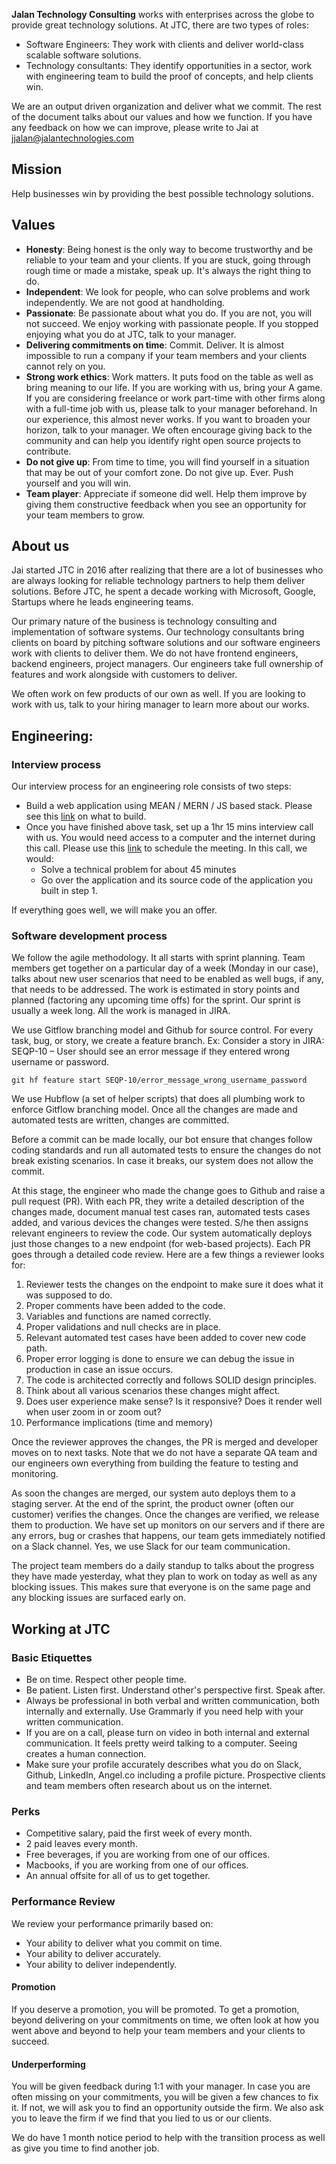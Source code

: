 **Jalan Technology Consulting** works with enterprises across the globe to provide great technology solutions. At JTC, there are two types of roles:

- Software Engineers: They work with clients and deliver world-class scalable software solutions. 
- Technology consultants: They identify opportunities in a sector, work with engineering team to build the proof of concepts, and help clients win.

We are an output driven organization and deliver what we commit. The rest of the document talks about our values and how we function. If you have any feedback on how we can improve, please write to Jai at jjalan@jalantechnologies.com

## Mission
Help businesses win by providing the best possible technology solutions.

## Values
- **Honesty**: Being honest is the only way to become trustworthy and be reliable to your team and your clients. If you are stuck, going through rough time or made a mistake, speak up. It's always the right thing to do.
- **Independent**: We look for people, who can solve problems and work independently. We are not good at handholding.
- **Passionate**: Be passionate about what you do. If you are not, you will not succeed. We enjoy working with passionate people. If you stopped enjoying what you do at JTC, talk to your manager.
- **Delivering commitments on time**: Commit. Deliver. It is almost impossible to run a company if your team members and your clients cannot rely on you.
- **Strong work ethics**: Work matters. It puts food on the table as well as bring meaning to our life. If you are working with us, bring your A game. If you are considering freelance or work part-time with other firms along with a full-time job with us, please talk to your manager beforehand. In our experience, this almost never works. If you want to broaden your horizon, talk to your manager. We often encourage giving back to the community and can help you identify right open source projects to contribute.
- **Do not give up**: From time to time, you will find yourself in a situation that may be out of your comfort zone. Do not give up. Ever. Push yourself and you will win.
- **Team player**: Appreciate if someone did well. Help them improve by giving them constructive feedback when you see an opportunity for your team members to grow.

## About us
Jai started JTC in 2016 after realizing that there are a lot of businesses who are always looking for reliable technology partners to help them deliver solutions. Before JTC, he spent a decade working with Microsoft, Google, Startups where he leads engineering teams.

Our primary nature of the business is technology consulting and implementation of software systems. Our technology consultants bring clients on board by pitching software solutions and our software engineers work with clients to deliver them. We do not have frontend engineers, backend engineers, project managers. Our engineers take full ownership of features and work alongside with customers to deliver.

We often work on few products of our own as well. If you are looking to work with us, talk to your hiring manager to learn more about our works.

## Engineering:

### Interview process
Our interview process for an engineering role consists of two steps:

- Build a web application using MEAN / MERN / JS based stack. Please see this [link](https://docs.google.com/document/d/1wX61rB-TpK6xckr-FBckDKkeH2qbwNlATSEDOX73QCY/edit?usp=sharing) on what to build.
- Once you have finished above task, set up a 1hr 15 mins interview call with us. You would need access to a computer and the internet during this call. Please use this [link](https://www.meetingbird.com/l/jjalan/interview) to schedule the meeting. In this call, we would:
  - Solve a technical problem for about 45 minutes
  - Go over the application and its source code of the application you built in step 1.

If everything goes well, we will make you an offer.

### Software development process
We follow the agile methodology. It all starts with sprint planning. Team members get together on a particular day of a week (Monday in our case), talks about new user scenarios that need to be enabled as well bugs, if any, that needs to be addressed. The work is estimated in story points and planned (factoring any upcoming time offs) for the sprint. Our sprint is usually a week long. All the work is managed in JIRA.


We use Gitflow branching model and Github for source control. For every task, bug, or story, we create a feature branch. Ex: Consider a story in JIRA:  SEQP-10 – User should see an error message if they entered wrong username or password.
```
git hf feature start SEQP-10/error_message_wrong_username_password
```

We use Hubflow (a set of helper scripts) that does all plumbing work to enforce Gitflow branching model. Once all the changes are made and automated tests are written, changes are committed.

Before a commit can be made locally, our bot ensure that changes follow coding standards and run all automated tests to ensure the changes do not break existing scenarios. In case it breaks, our system does not allow the commit.

At this stage, the engineer who made the change goes to Github and raise a pull request (PR). With each PR, they write a detailed description of the changes made, document manual test cases ran, automated tests cases added, and various devices the changes were tested. S/he then assigns relevant engineers to review the code. Our system automatically deploys just those changes to a new endpoint (for web-based projects). Each PR goes through a detailed code review. Here are a few things a reviewer looks for:

1. Reviewer tests the changes on the endpoint to make sure it does what it was supposed to do.
2. Proper comments have been added to the code.
3. Variables and functions are named correctly.
4. Proper validations and null checks are in place.
5. Relevant automated test cases have been added to cover new code path.
6. Proper error logging is done to ensure we can debug the issue in production in case an issue occurs.
7. The code is architected correctly and follows SOLID design principles.
8. Think about all various scenarios these changes might affect.
9. Does user experience make sense? Is it responsive? Does it render well when user zoom in  or zoom out?
10. Performance implications (time and memory)

Once the reviewer approves the changes, the PR is merged and developer moves on to next tasks. Note that we do not have a separate QA team and our engineers own everything from building the feature to testing and monitoring.

As soon the changes are merged, our system auto deploys them to a staging server. At the end of the sprint, the product owner (often our customer) verifies the changes. Once the changes are verified, we release them to production. We have set up monitors on our servers and if there are any errors, bug or crashes that happens, our team gets immediately notified on a Slack channel. Yes, we use Slack for our team communication.

The project team members do a daily standup to talks about the progress they have made yesterday, what they plan to work on today as well as any blocking issues. This makes sure that everyone is on the same page and any blocking issues are surfaced early on.

## Working at JTC
### Basic Etiquettes
- Be on time. Respect other people time.
- Be patient. Listen first. Understand other's perspective first. Speak after.
- Always be professional in both verbal and written communication, both internally and externally. Use Grammarly if you need help with your written communication.
- If you are on a call, please turn on video in both internal and external communication. It feels pretty weird talking to a computer. Seeing creates a human connection.
- Make sure your profile accurately describes what you do on Slack, Github, LinkedIn, Angel.co including a profile picture. Prospective clients and team members often research about us on the internet.

### Perks
 - Competitive salary, paid the first week of every month.
 - 2 paid leaves every month.
 - Free beverages, if you are working from one of our offices.
 - Macbooks, if you are working from one of our offices.
 - An annual offsite for all of us to get together.

### Performance Review
We review your performance primarily based on:
 - Your ability to deliver what you commit on time.
 - Your ability to deliver accurately.
 - Your ability to deliver independently.

#### Promotion
If you deserve a promotion, you will be promoted. To get a promotion, beyond delivering on your commitments on time, we often look at how you went above and beyond to help your team members and your clients to succeed.

#### Underperforming
You will be given feedback during 1:1 with your manager. In case you are often missing on your commitments, you will be given a few chances to fix it. If not, we will ask you to find an opportunity outside the firm. We also ask you to leave the firm if we find that you lied to us or our clients.

We do have 1 month notice period to help with the transition process as well as give you time to find another job.
